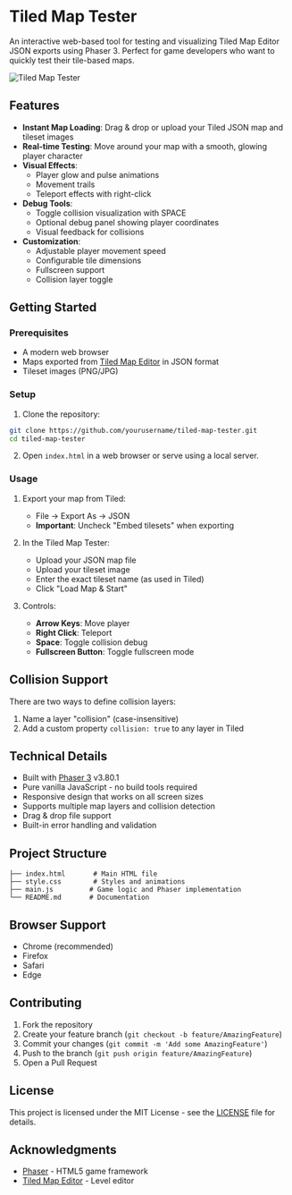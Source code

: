 # Tiled Map Tester

An interactive web-based tool for testing and visualizing Tiled Map Editor JSON exports using Phaser 3. Perfect for game developers who want to quickly test their tile-based maps.

![Tiled Map Tester](screenshot.png)

## Features

- **Instant Map Loading**: Drag & drop or upload your Tiled JSON map and tileset images
- **Real-time Testing**: Move around your map with a smooth, glowing player character
- **Visual Effects**:
  - Player glow and pulse animations
  - Movement trails
  - Teleport effects with right-click
- **Debug Tools**:
  - Toggle collision visualization with SPACE
  - Optional debug panel showing player coordinates
  - Visual feedback for collisions
- **Customization**:
  - Adjustable player movement speed
  - Configurable tile dimensions
  - Fullscreen support
  - Collision layer toggle

## Getting Started

### Prerequisites

- A modern web browser
- Maps exported from [Tiled Map Editor](https://www.mapeditor.org/) in JSON format
- Tileset images (PNG/JPG)

### Setup

1. Clone the repository:
```bash
git clone https://github.com/yourusername/tiled-map-tester.git
cd tiled-map-tester
```

2. Open `index.html` in a web browser or serve using a local server.

### Usage

1. Export your map from Tiled:
   - File → Export As → JSON
   - **Important**: Uncheck "Embed tilesets" when exporting

2. In the Tiled Map Tester:
   - Upload your JSON map file
   - Upload your tileset image
   - Enter the exact tileset name (as used in Tiled)
   - Click "Load Map & Start"

3. Controls:
   - **Arrow Keys**: Move player
   - **Right Click**: Teleport
   - **Space**: Toggle collision debug
   - **Fullscreen Button**: Toggle fullscreen mode

## Collision Support

There are two ways to define collision layers:

1. Name a layer "collision" (case-insensitive)
2. Add a custom property `collision: true` to any layer in Tiled

## Technical Details

- Built with [Phaser 3](https://phaser.io/) v3.80.1
- Pure vanilla JavaScript - no build tools required
- Responsive design that works on all screen sizes
- Supports multiple map layers and collision detection
- Drag & drop file support
- Built-in error handling and validation

## Project Structure

```
├── index.html       # Main HTML file
├── style.css        # Styles and animations
├── main.js         # Game logic and Phaser implementation
└── README.md       # Documentation
```

## Browser Support

- Chrome (recommended)
- Firefox
- Safari
- Edge

## Contributing

1. Fork the repository
2. Create your feature branch (`git checkout -b feature/AmazingFeature`)
3. Commit your changes (`git commit -m 'Add some AmazingFeature'`)
4. Push to the branch (`git push origin feature/AmazingFeature`)
5. Open a Pull Request

## License

This project is licensed under the MIT License - see the [LICENSE](LICENSE) file for details.

## Acknowledgments

- [Phaser](https://phaser.io/) - HTML5 game framework
- [Tiled Map Editor](https://www.mapeditor.org/) - Level editor

